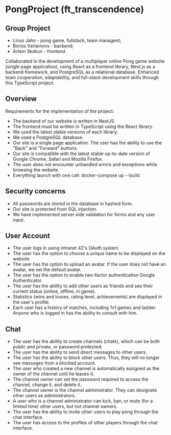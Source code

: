 # PongProject (ft_transcendence)

## Group Project
  - Linus Jahn        - pong game, fullstack, team managent;
  - Boriss Varlamovs  - backend;
  - Artem Skakun      - frontend.


Collaborated in the development of a multiplayer online Pong game website (single page application), using React as a frontend library, Nest.js as a backend framework, and PostgreSQL as a relational database.
Enhanced team cooperation, adaptability, and full-stack development skills through this TypeScript project.

## Overview
Requirements for the implementation of the project:
  - The backend of our website is written in NestJS.
  - The frontend must be written in TypeScript using the React library.
  - We used the latest stable versions of each library.
  - We used a PostgreSQL database.
  - Our site is a single page application. The user has the ability to use the "Back" and "Forward" buttons.
  - Our site is compatible with the latest stable up-to-date version of Google Chrome, Safari and Mozilla Firefox.
  - The user does not encounter unhandled errors and exceptions while browsing the website.
  - Everything launch with one call: docker-compose up --build.

## Security concerns
  - All passwords are stored in the database in hashed form.
  - Our site is protected from SQL injection.
  - We have implemented server side validation for forms and any user input.

## User Account
  - The user logs in using intranet 42's OAuth system.
  - The user has the option to choose a unique name to be displayed on the website.
  - The user has the option to upload an avatar. If the user does not have an avatar, we set the default avatar.
  - The user has the option to enable two-factor authentication Google Authenticator.
  - The user has the ability to add other users as friends and see their current status (online, offline, in game).
  - Statistics (wins and losses, rating level, achievements) are displayed in the user's profile.
  - Each user has a history of matches, including 1v1 games and ladder. Anyone who is logged in has the ability to consult with him.

## Chat
  - The user has the ability to create channels (chats), which can be both public and private, or password protected.
  - The user has the ability to send direct messages to other users.
  - The user has the ability to block other users. Thus, they will no longer see messages from a blocked account.
  - The user who created a new channel is automatically assigned as the owner of the channel until he leaves it.
  - The channel owner can set the password required to access the channel, change it, and delete it.
  - The channel owner is the channel administrator. They can designate other users as administrators.
  - A user who is a channel administrator can kick, ban, or mute (for a limited time) other users, but not channel owners.
  - The user has the ability to invite other users to play pong through the chat interface.
  - The user has access to the profiles of other players through the chat interface.
